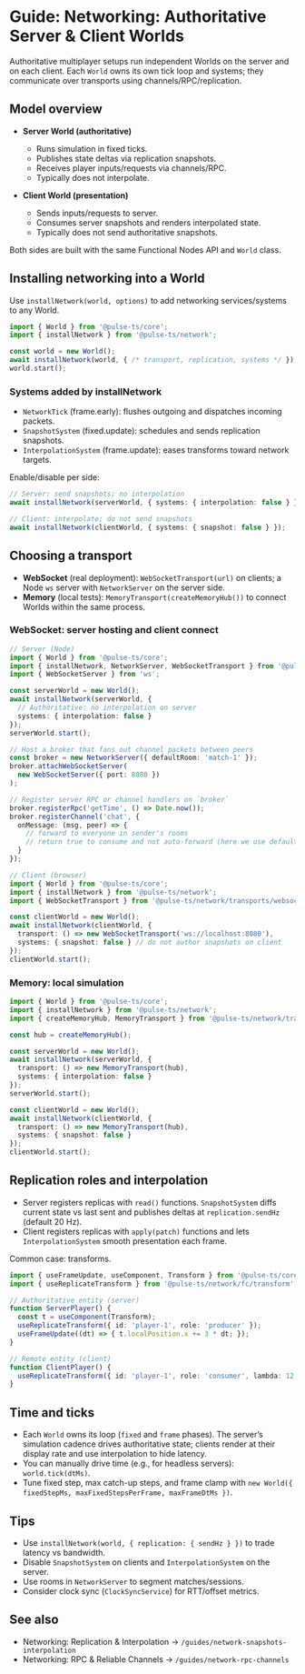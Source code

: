 # Guide: Networking: Authoritative Server & Client Worlds

Authoritative multiplayer setups run independent Worlds on the server and on each client. Each `World` owns its own tick loop and systems; they communicate over transports using channels/RPC/replication.

## Model overview

- **Server World (authoritative)**
  - Runs simulation in fixed ticks.
  - Publishes state deltas via replication snapshots.
  - Receives player inputs/requests via channels/RPC.
  - Typically does not interpolate.

- **Client World (presentation)**
  - Sends inputs/requests to server.
  - Consumes server snapshots and renders interpolated state.
  - Typically does not send authoritative snapshots.

Both sides are built with the same Functional Nodes API and `World` class.

## Installing networking into a World

Use `installNetwork(world, options)` to add networking services/systems to any World.

```ts
import { World } from '@pulse-ts/core';
import { installNetwork } from '@pulse-ts/network';

const world = new World();
await installNetwork(world, { /* transport, replication, systems */ });
world.start();
```

### Systems added by installNetwork

- `NetworkTick` (frame.early): flushes outgoing and dispatches incoming packets.
- `SnapshotSystem` (fixed.update): schedules and sends replication snapshots.
- `InterpolationSystem` (frame.update): eases transforms toward network targets.

Enable/disable per side:

```ts
// Server: send snapshots; no interpolation
await installNetwork(serverWorld, { systems: { interpolation: false } });

// Client: interpolate; do not send snapshots
await installNetwork(clientWorld, { systems: { snapshot: false } });
```

## Choosing a transport

- **WebSocket** (real deployment): `WebSocketTransport(url)` on clients; a Node `ws` server with `NetworkServer` on the server side.
- **Memory** (local tests): `MemoryTransport(createMemoryHub())` to connect Worlds within the same process.

### WebSocket: server hosting and client connect

```ts
// Server (Node)
import { World } from '@pulse-ts/core';
import { installNetwork, NetworkServer, WebSocketTransport } from '@pulse-ts/network';
import { WebSocketServer } from 'ws';

const serverWorld = new World();
await installNetwork(serverWorld, {
  // Authoritative: no interpolation on server
  systems: { interpolation: false }
});
serverWorld.start();

// Host a broker that fans out channel packets between peers
const broker = new NetworkServer({ defaultRoom: 'match-1' });
broker.attachWebSocketServer(
  new WebSocketServer({ port: 8080 })
);

// Register server RPC or channel handlers on `broker`
broker.registerRpc('getTime', () => Date.now());
broker.registerChannel('chat', {
  onMessage: (msg, peer) => {
    // forward to everyone in sender's rooms
    // return true to consume and not auto-forward (here we use default routing)
  }
});
```

```ts
// Client (browser)
import { World } from '@pulse-ts/core';
import { installNetwork } from '@pulse-ts/network';
import { WebSocketTransport } from '@pulse-ts/network/transports/websocket';

const clientWorld = new World();
await installNetwork(clientWorld, {
  transport: () => new WebSocketTransport('ws://localhost:8080'),
  systems: { snapshot: false } // do not author snapshots on client
});
clientWorld.start();
```

### Memory: local simulation

```ts
import { World } from '@pulse-ts/core';
import { installNetwork } from '@pulse-ts/network';
import { createMemoryHub, MemoryTransport } from '@pulse-ts/network/transports/memory';

const hub = createMemoryHub();

const serverWorld = new World();
await installNetwork(serverWorld, {
  transport: () => new MemoryTransport(hub),
  systems: { interpolation: false }
});
serverWorld.start();

const clientWorld = new World();
await installNetwork(clientWorld, {
  transport: () => new MemoryTransport(hub),
  systems: { snapshot: false }
});
clientWorld.start();
```

## Replication roles and interpolation

- Server registers replicas with `read()` functions. `SnapshotSystem` diffs current state vs last sent and publishes deltas at `replication.sendHz` (default 20 Hz).
- Client registers replicas with `apply(patch)` functions and lets `InterpolationSystem` smooth presentation each frame.

Common case: transforms.

```ts
import { useFrameUpdate, useComponent, Transform } from '@pulse-ts/core';
import { useReplicateTransform } from '@pulse-ts/network/fc/transform';

// Authoritative entity (server)
function ServerPlayer() {
  const t = useComponent(Transform);
  useReplicateTransform({ id: 'player-1', role: 'producer' });
  useFrameUpdate((dt) => { t.localPosition.x += 3 * dt; });
}

// Remote entity (client)
function ClientPlayer() {
  useReplicateTransform({ id: 'player-1', role: 'consumer', lambda: 12, snapDist: 5 });
}
```

## Time and ticks

- Each `World` owns its loop (`fixed` and `frame` phases). The server’s simulation cadence drives authoritative state; clients render at their display rate and use interpolation to hide latency.
- You can manually drive time (e.g., for headless servers): `world.tick(dtMs)`.
- Tune fixed step, max catch-up steps, and frame clamp with `new World({ fixedStepMs, maxFixedStepsPerFrame, maxFrameDtMs })`.

## Tips

- Use `installNetwork(world, { replication: { sendHz } })` to trade latency vs bandwidth.
- Disable `SnapshotSystem` on clients and `InterpolationSystem` on the server.
- Use rooms in `NetworkServer` to segment matches/sessions.
- Consider clock sync (`ClockSyncService`) for RTT/offset metrics.

## See also

- Networking: Replication & Interpolation → `/guides/network-snapshots-interpolation`
- Networking: RPC & Reliable Channels → `/guides/network-rpc-channels`


